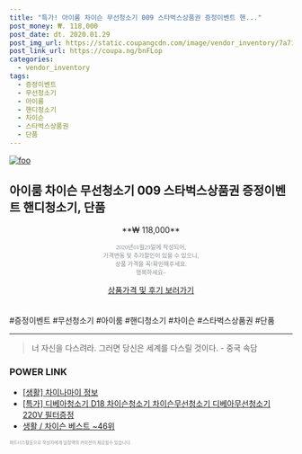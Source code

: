 ```yaml
--- 
title: "특가! 아이룸 차이슨 무선청소기 009 스타벅스상품권 증정이벤트 핸..." 
post_money: ₩. 118,000 
post_date: dt. 2020.01.29 
post_img_url: https://static.coupangcdn.com/image/vendor_inventory/7a71/700ad5293c338c03a3f9fb71e45a000e88ad898da649b3aab923df450678.jpg 
post_link_url: https://coupa.ng/bnFLop 
categories: 
  - vendor_inventory 
tags: 
  - 증정이벤트 
  - 무선청소기 
  - 아이룸 
  - 핸디청소기 
  - 차이슨 
  - 스타벅스상품권 
  - 단품 
--- 
```

[![foo](https://static.coupangcdn.com/image/vendor_inventory/7a71/700ad5293c338c03a3f9fb71e45a000e88ad898da649b3aab923df450678.jpg)](https://coupa.ng/bnFLop) 

## 아이룸 차이슨 무선청소기 009 스타벅스상품권 증정이벤트 핸디청소기, 단품 
<p style="text-align: center;">**₩ 118,000**</p> 
<p style="text-align: center;"><span style="color: #898c8f; font-family: Georgia,Times,serif; font-size: 0.75em;">2020년01월29일에 작성되어, <br>가격변동 및 추가할인이 있을 수 있으니,<br> 상품 가격을 꼭!확인해주세요.<br>행복하세요~</span> 
</p>	 
<div markdown="0" style="text-align: center;"><a href="https://coupa.ng/bnFLop" class="btn btn--success">상품가격 및 후기 보러가기</a></div> 
<br><br> 
  #증정이벤트 #무선청소기 #아이룸 #핸디청소기 #차이슨 #스타벅스상품권 #단품 
<hr> 

> 너 자신을 다스려라. 그러면 당신은 세계를 다스릴 것이다. - 중국 속담 


### POWER LINK

* <a href="https://blog.naver.com/sakai111/221760767536" target="_blank"> [생활] 차이나마이 정보 </a>
* <a href="https://blog.naver.com/an0733/221788962951" target="_blank">[특가] 디베아청소기 D18 차이슨청소기 차이슨무선청소기 디베아무선청소기 220V 필터증정</a>
* <a href="https://blog.naver.com/santokki14/221788405414" target="_blank">생활 / 차이슨 베스트 ~46위</a>

<span style="color: #898c8f; font-family: Georgia,Times,serif; font-size: 0.55em;">파트너스활동으로 작성자에게 일정액의 커미션이 제공될수 있습니다.</span> 
